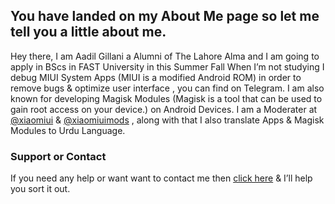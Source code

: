 ## You have landed on my About Me page so let me tell you a little about me. 

Hey there, I am Aadil Gillani a Alumni of The Lahore Alma and I am going to apply in BScs in FAST University in this Summer Fall When I’m not studying I debug MIUI System Apps (MIUI is a modified Android ROM) in order to remove bugs & optimize user interface , you can find on Telegram. I am also known for developing Magisk Modules (Magisk is a tool that can be used to gain root access on your device.) on Android Devices. I am a Moderater at [@xiaomiui](t.me/xiaomiui) & [@xiaomiuimods](t.me/xiaomiuimods) , along with that I also translate Apps & Magisk Modules to Urdu Language.


### Support or Contact

If you need any help or want want to contact me then [click here](https://t.me/aadilgillani) & I’ll help you sort it out.
